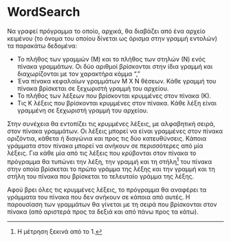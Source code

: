 # **WordSearch**

Να γραφεί πρόγραμμα το οποίο, αρχικά, θα διαβάζει από ένα αρχείο κειμένου (το όνομα του οποίου δίνεται ως όρισμα στην γραμμή εντολών) τα παρακάτω δεδομένα:

- Το πλήθος των γραμμών (Μ) και το πλήθος των στηλών (Ν) ενός πίνακα γραμμάτων. Οι δύο αριθμοί βρίσκονται στην ίδια γραμμή και διαχωρίζονται με τον χαρακτήρα κόμμα “,”
- Ένα πίνακα κεφαλαίων γραμμάτων Μ Χ Ν θέσεων. Κάθε γραμμή του πίνακα βρίσκεται σε ξεχωριστή γραμμή του αρχείου.
- Το πλήθος των λέξεων που βρίσκονται κρυμμένες στον πίνακα (Κ).
- Τις Κ λέξεις που βρίσκονται κρυμμένες στον πίνακα. Κάθε λέξη είναι γραμμένη σε ξεχωριστή γραμμή του αρχείου.

Στην συνέχεια θα εντοπίζει τις κρυμμένες λέξεις, με αλφαβητική σειρά, στον πίνακα γραμμάτων. Οι λέξεις μπορεί να είναι γραμμένες στον πίνακα οριζόντια, κάθετα ή διαγώνια και προς τις δύο κατευθύνσεις. Κάποια γράμματα στον πίνακα μπορεί να ανήκουν σε περισσότερες από μία λέξεις. Για κάθε μία από τις λέξεις που κρύβονται στον πίνακα το πρόγραμμα θα τυπώνει την λέξη, την γραμμή και τη στήλη[^2] του πίνακα στην οποία βρίσκεται το πρώτο γράμμα της λέξης και την γραμμή και τη στήλη του πίνακα που βρίσκεται το τελευταίο γράμμα της λέξης.

Αφού βρει όλες τις κρυμμένες λέξεις, το πρόγραμμα θα αναφέρει τα γράμματα του πίνακα που δεν ανήκουν σε κάποια από αυτές. Η παρουσίαση των γραμμάτων θα γίνεται με τη σειρά που βρίσκονται στον πίνακα (από αριστερά προς τα δεξιά και από πάνω προς τα κάτω).

[^2]: Η μέτρηση ξεκινά από το 1.
